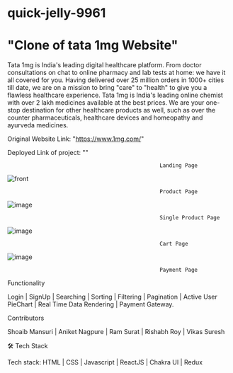 # quick-jelly-9961

# "Clone of tata 1mg Website"

Tata 1mg is India's leading digital healthcare platform. From doctor consultations on chat to online pharmacy and lab tests at home: we have it all covered for you. Having delivered over 25 million orders in 1000+ cities till date, we are on a mission to bring "care" to "health" to give you a flawless healthcare experience.
Tata 1mg is India's leading online chemist with over 2 lakh medicines available at the best prices. We are your one-stop destination for other healthcare products as well, such as over the counter pharmaceuticals, healthcare devices and homeopathy and ayurveda medicines.

Original Website Link: "https://www.1mg.com/"

Deployed Link of project: ""

                                                    Landing Page
![front](https://user-images.githubusercontent.com/92313981/229344642-4c85116c-375c-4969-9814-23e0fca3cacd.png)

                                                    Product Page
![image](https://user-images.githubusercontent.com/92313981/229344844-939da59b-dfdf-4c84-b487-fc2aa8c573c3.png)

                                                    Single Product Page
![image](https://user-images.githubusercontent.com/92313981/229345297-00006472-cbd8-47eb-bb50-6f6a21de8df6.png)

                                                    Cart Page
![image](https://user-images.githubusercontent.com/92313981/229345247-5bc0f245-5b6c-4863-b6b3-38ff8bbb6208.png)

                                                    Payment Page

Functionality

Login | SignUp | Searching | Sorting | Filtering | Pagination | Active User PieChart | Real Time Data Rendering | Payment Gateway.

Contributors

Shoaib Mansuri | Aniket Nagpure | Ram Surat | Rishabh Roy | Vikas Suresh

🛠 Tech Stack

Tech stack: HTML | CSS | Javascript | ReactJS | Chakra UI | Redux
